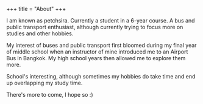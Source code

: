 +++
title = "About"
+++

I am known as petchsira. Currently a student in a 6-year course. A bus and public transport enthusiast, although currently trying to focus more on studies and other hobbies.

My interest of buses and public transport first bloomed during my final year of middle school when an instructor of mine introduced me to an Airport Bus in Bangkok. My high school years then allowed me to explore them more. 

School's interesting, although sometimes my hobbies do take time and end up overlapping my study time.

There's more to come, I hope so :)

